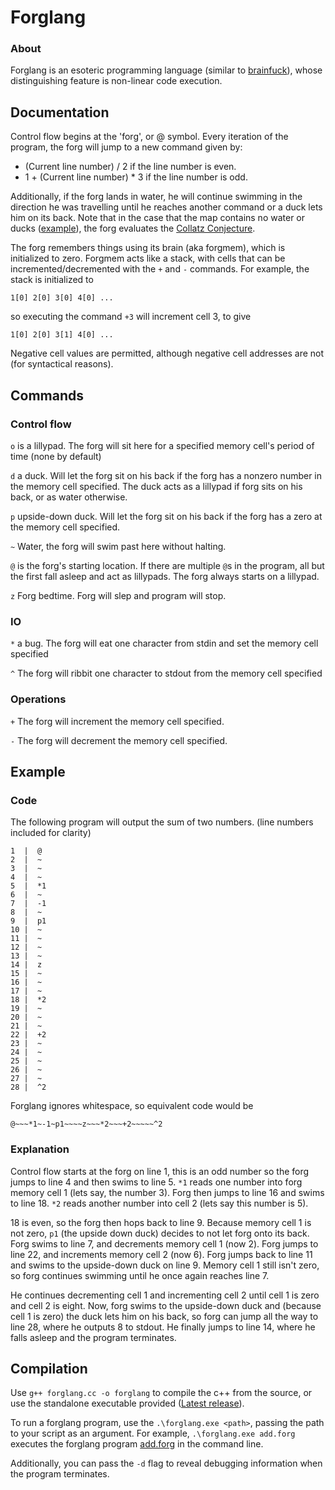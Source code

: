 # Forglang

### About
Forglang is an esoteric programming language (similar to [brainfuck](https://en.wikipedia.org/wiki/Brainfuck)), whose distinguishing feature is non-linear code execution.

## Documentation
Control flow begins at the 'forg', or @ symbol. Every iteration of the program, the forg will jump to a new command given by:

 - (Current line number) / 2 if the line number is even.
  - 1 + (Current line number) * 3 if the line number is odd.

Additionally, if the forg lands in water, he will continue swimming in the direction he was travelling until he reaches another command or a duck lets him on its back. Note that in the case that the map contains no water or ducks ([example](collatz.forg)), the forg evaluates the [Collatz Conjecture](https://en.wikipedia.org/wiki/Collatz_conjecture).

The forg remembers things using its brain (aka forgmem), which is initialized to zero. Forgmem acts like a stack, with cells that can be incremented/decremented with the `+` and `-` commands. For example, the stack is initialized to

```
1[0] 2[0] 3[0] 4[0] ...
```
so executing the command `+3` will increment cell 3, to give

```
1[0] 2[0] 3[1] 4[0] ...
```

Negative cell values are permitted, although negative cell addresses are not (for syntactical reasons).

## Commands

### Control flow
`o` is a lillypad. The forg will sit here for a specified memory cell's period of time (none by default)

`d` a duck. Will let the forg sit on his back if the forg has a nonzero number in the memory cell specified. The duck acts as a lillypad if forg sits on his back, or as water otherwise.

`p` upside-down duck. Will let the forg sit on his back if the forg has a zero at the memory cell specified.

`~` Water, the forg will swim past here without halting.

`@` is the forg's starting location. If there are multiple `@`s in the program, all but the first fall asleep and act as lillypads. The forg always starts on a lillypad.

`z` Forg bedtime. Forg will slep and program will stop. 

### IO

`*` a bug. The forg will eat one character from stdin and set the memory cell specified

`^` The forg will ribbit one character to stdout from the memory cell specified

### Operations

`+` The forg will increment the memory cell specified.

`-` The forg will decrement the memory cell specified.





## Example

### Code
The following program will output the sum of two numbers. (line numbers included for clarity)
```
1  |  @
2  |  ~
3  |  ~
4  |  ~
5  |  *1
6  |  ~
7  |  -1
8  |  ~
9  |  p1
10 |  ~
11 |  ~
12 |  ~
13 |  ~
14 |  z
15 |  ~
16 |  ~
17 |  ~
18 |  *2
19 |  ~
20 |  ~
21 |  ~
22 |  +2
23 |  ~
24 |  ~
25 |  ~
26 |  ~ 
27 |  ~
28 |  ^2
```
Forglang ignores whitespace, so equivalent code would be
```
@~~~*1~-1~p1~~~~z~~~*2~~~+2~~~~~^2
```

### Explanation
Control flow starts at the forg on line 1, this is an odd number so the forg jumps to line 4 and then swims to line 5. `*1` reads one number into forg memory cell 1 (lets say, the number 3). Forg then jumps to line 16 and swims to line 18. `*2` reads another number into cell 2 (lets say this number is 5). 

18 is even, so the forg then hops back to line 9. Because memory cell 1 is not zero, `p1` (the upside down duck) decides to not let forg onto its back. Forg swims to line 7, and decrements memory cell 1 (now 2). Forg jumps to line 22, and increments memory cell 2 (now 6). Forg jumps back to line 11 and swims to the upside-down duck on line 9. Memory cell 1 still isn't zero, so forg continues swimming until he once again reaches line 7. 

He continues decrementing cell 1 and incrementing cell 2 until cell 1 is zero and cell 2 is eight. Now, forg swims to the upside-down duck and (because cell 1 is zero) the duck lets him on his back, so forg can jump all the way to line 28, where he outputs 8 to stdout. He finally jumps to line 14, where he falls asleep and the program terminates.

## Compilation

<!-- BUILD: g++ forglang.cc -o forglang -fPIC -static -static-libgcc -static-libstdc++ -->

Use `g++ forglang.cc -o forglang` to compile the c++ from the source, or use the standalone executable provided ([Latest release](https://github.com/expitau-dev/Forglang/releases/latest)).

To run a forglang program, use the
```.\forglang.exe <path>```, passing the path to your script as an argument. For example, ```.\forglang.exe add.forg``` executes the forglang program [add.forg](add.forg) in the command line.

Additionally, you can pass the `-d` flag to reveal debugging information when the program terminates.
